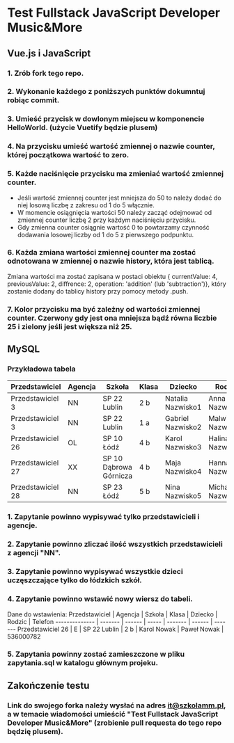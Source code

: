 # Test Fullstack JavaScript Developer Music&More

## Vue.js i JavaScript

### 1. Zrób fork tego repo.
### 2. Wykonanie każdego z poniższych punktów dokumntuj robiąc commit.
### 3. Umieść przycisk w dowlonym miejscu w komponencie HelloWorld. (użycie Vuetify będzie plusem)
### 4. Na przycisku umieść wartość zmiennej o nazwie counter, której początkowa wartość to zero.
### 5. Każde naciśnięcie przycisku ma zmieniać wartość zmiennej counter.
   * Jeśli wartość zmiennej counter jest mniejsza do 50 to należy dodać do niej losową liczbę z zakresu od 1 do 5 włącznie.
   * W momencie osiągnięcia wartości 50 należy zacząć odejmować od zmiennej counter liczbę 2 przy każdym naciśnięciu przycisku.
   * Gdy zmienna counter osiągnie wartość 0 to powtarzamy czynność dodawania losowej liczby od 1 do 5 z pierwszego podpunktu.
### 6. Każda zmiana wartości zmiennej counter ma zostać odnotowana w zmiennej o nazwie history, która jest tablicą.
Zmiana wartości ma zostać zapisana w postaci obiektu { currentValue: 4, previousValue: 2, diffrence: 2, operation: 'addition' (lub 'subtraction')},
który zostanie dodany do tablicy history przy pomocy metody .push.
### 7. Kolor przycisku ma być zależny od wartości zmiennej counter. Czerwony gdy jest ona mniejsza bądź równa liczbie 25 i zielony jeśli jest większa niż 25.

## MySQL

### Przykładowa tabela
Przedstawiciel | Agencja | Szkoła | Klasa | Dziecko | Rodzic | Telefon
-------------- | ------- | ------ | ----- | ------- | ------ | -------
Przedstawiciel 3 | NN | SP 22 Lublin | 2 b | Natalia Nazwisko1 | Anna Nazwisko1 | 000-697-765
Przedstawiciel 3 | NN | SP 22 Lublin | 1 a | Gabriel Nazwisko2 | Malwina Nazwisko2 | 000739920
Przedstawiciel 26 | OL | SP 10 Łódź | 4 b | Karol Nazwisko3 | Halina Nazwisko3 | 000-819-819
Przedstawiciel 27 | XX | SP 10 Dąbrowa Górnicza | 4 b | Maja Nazwisko4 | Hanna Nazwisko4 | 000-004-781
Przedstawiciel 28 | NN | SP 23 Łódź | 5 b | Nina Nazwisko5 | Michał Nazwisko5 | 000 851 374

### 1. Zapytanie powinno wypisywać tylko przedstawicieli i agencje.
### 2. Zapytanie powinno zliczać ilość wszystkich przedstawicieli z agencji "NN".
### 3. Zapytanie powinno wypisywać wszystkie dzieci uczęszczające tylko do łódzkich szkół.
### 4. Zapytanie powinno wstawić nowy wiersz do tabeli. 
   Dane do wstawienia:
   Przedstawiciel | Agencja | Szkoła | Klasa | Dziecko | Rodzic | Telefon
   -------------- | ------- | ------ | ----- | ------- | ------ | ------- 
   Przedstawiciel 26 | E | SP 22 Lublin | 2 b | Karol Nowak | Paweł Nowak | 536000782
### 5. Zapytania powinny zostać zamieszczone w pliku zapytania.sql w katalogu głównym projeku.

## Zakończenie testu
### Link do swojego forka należy wysłać na adres it@szkolamm.pl, a w temacie wiadomości umieścić "Test Fullstack JavaScript Developer Music&More" (zrobienie pull requesta do tego repo będzię plusem).
